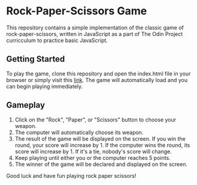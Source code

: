 # Rock-Paper-Scissors Game
This repository contains a simple implementation of the classic game of rock-paper-scissors, written in JavaScript as a part of  The Odin Project curricculum to practice basic JavaScript. 

## Getting Started
To play the game, clone this repository and open the index.html file in your browser or simply visit this [link](https://dhita-irma.github.io/rock-paper-scissors/). The game will automatically load and you can begin playing immediately.

## Gameplay
1. Click on the "Rock", "Paper", or "Scissors" button to choose your weapon.
2. The computer will automatically choose its weapon.
3. The result of the game will be displayed on the screen. If you win the round, your score will increase by 1. If the computer wins the round, its score will increase by 1. If it's a tie, nobody's score will change.
4. Keep playing until either you or the computer reaches 5 points.
5. The winner of the game will be declared and displayed on the screen.


Good luck and have fun playing rock paper scissors!